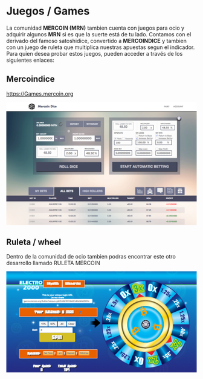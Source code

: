 <!-- TITLE: Juegos -->
<!-- SUBTITLE:  Juegos / Games-->

# Juegos / Games
La comunidad **MERCOIN (MRN)** tambien cuenta con juegos para ocio y adquirir algunos **MRN** si es que la suerte está de tu lado. Contamos con el derivado del famoso satoshidice, convertido a **MERCOINDICE** y tambien con un juego de ruleta que multiplica nuestras apuestas segun el indicador. 
Para quien desea probar estos juegos, pueden acceder a través de los siguientes enlaces:

## Mercoindice
https://Games.mercoin.org

![8 E 63 D 72 E 87 A 849 E 920 A 6 D 3 Fa 5 E 2 A 278 Ao](/uploads/8-e-63-d-72-e-87-a-849-e-920-a-6-d-3-fa-5-e-2-a-278-ao.png "8 E 63 D 72 E 87 A 849 E 920 A 6 D 3 Fa 5 E 2 A 278 Ao")


## Ruleta / wheel
Dentro de la comunidad de ocio tambien podras encontrar este otro desarrollo llamado RULETA MERCOIN

![4 Bc 83 Faa 85 A 72 B 567 E 139 Fc 1 F 9443939 O](/uploads/4-bc-83-faa-85-a-72-b-567-e-139-fc-1-f-9443939-o.png "4 Bc 83 Faa 85 A 72 B 567 E 139 Fc 1 F 9443939 O")


